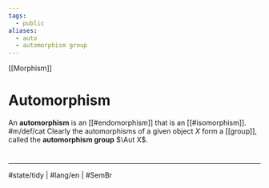 ```yaml
---
tags:
  - public
aliases:
  - auto
  - automorphism group
---
```

[[Morphism]]
# Automorphism

An **automorphism** is an [[#endomorphism]] that is an [[#isomorphism]]. #m/def/cat 
Clearly the automorphisms of a given object $X$ form a [[group]], called the **automorphism group** $\Aut X$.

#
---
#state/tidy | #lang/en | #SemBr
